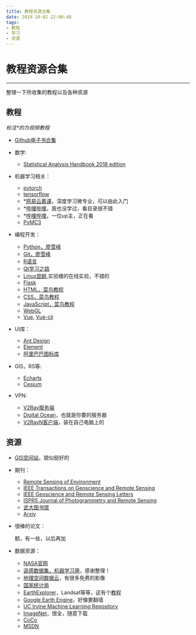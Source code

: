 ```yaml
---
title: 教程资源合集
date: 2019-10-02 22:00:48
tags: 
- 教程
- 学习
- 资源
---
```


# 教程资源合集

----------

整理一下所收集的教程以及各种资源

## 教程

*标注\*的为视频教程*

- [Github电子书合集](https://github.com/EbookFoundation/free-programming-books/blob/master/free-programming-books-zh.md)

 <!-- more -->

- 数学:
    - [Statistical Analysis Handbook 2018 edition](http://www.statsref.com/HTML/index.html?car_models.html)

- 机器学习相关：
    - [pytorch](https://pytorch.org/tutorials/)
    - [tensorflow](https://www.tensorflow.org/overview/)
    - *[网易云慕课](https://mooc.study.163.com/smartSpec/detail/1001319001.htm)，深度学习微专业，可以由此入门
    - *[哔哩哔哩](https://www.bilibili.com/video/av33485817)，我也没学过，看目录很不错
    - *[哔哩哔哩](https://space.bilibili.com/97068901/)，一位up主，正在看
    - [PyMC3](https://docs.pymc.io/)

- 编程开发：
    - [Python，廖雪峰](https://www.liaoxuefeng.com/wiki/1016959663602400)
    - [Git，廖雪峰](https://www.liaoxuefeng.com/wiki/896043488029600)
    - [R语言](https://www.tutorialspoint.com/r/r_basic_syntax.htm)
    - [Qt学习之路](https://www.devbean.net/2012/08/qt-study-road-2-catelog/)
    - [Linux尝鲜](https://www.shiyanlou.com/courses/1),实验楼的在线实验，不错的
    - [Flask](https://dormousehole.readthedocs.io/en/latest/)
    - [HTML，菜鸟教程](https://www.runoob.com/html/html-tutorial.html)
    - [CSS，菜鸟教程](https://www.runoob.com/css/css-tutorial.html)
    - [JavaScript，菜鸟教程](https://www.runoob.com/js/js-tutorial.html)
    - [WebGL](https://webglfundamentals.org/webgl/lessons/zh_cn/webgl-fundamentals.html#toc)
    - [Vue](https://cn.vuejs.org/v2/guide/index.html), [Vue-cli](https://cli.vuejs.org/zh/guide)

- UI库：
    - [Ant Design](https://vue.ant.design/docs/vue/introduce/)
    - [Element](https://element.eleme.cn/#/zh-CN)
    - [阿里巴巴图标库](https://www.iconfont.cn/)

- GIS，RS等:
    - [Echarts](https://www.echartsjs.com/zh/tutorial.html#5%20%E5%88%86%E9%92%9F%E4%B8%8A%E6%89%8B%20ECharts)
    - [Cesium](https://cesiumjs.org/Cesium/Build/Documentation/)

- VPN:
    - [V2Ray服务端](https://github.com/233boy/v2ray/wiki/V2Ray%E4%B8%80%E9%94%AE%E5%AE%89%E8%A3%85%E8%84%9A%E6%9C%AC)
    - [Digital Ocean](https://m.do.co/c/74311e35da0c)，也就是你要的服务器
    - [V2RayN客户端](https://github.com/233boy/v2ray/wiki/V2RayN%E4%BD%BF%E7%94%A8%E6%95%99%E7%A8%8B)，装在自己电脑上的

## 资源

- [GIS空间站](http://www.gissky.net/Category_25/Index.aspx)，貌似挺好的

- 期刊：
    - [Remote Sensing of Environment](https://www.journals.elsevier.com/remote-sensing-of-environment)
    - [IEEE Transactions on Geoscience and Remote Sensing](https://ieeexplore.ieee.org/xpl/RecentIssue.jsp?punumber=36)
    - [IEEE Geoscience and Remote Sensing Letters](https://ieeexplore.ieee.org/xpl/RecentIssue.jsp?punumber=8859)
    - [ISPRS Journal of Photogrammetry and Remote Sensing](https://www.journals.elsevier.com/isprs-journal-of-photogrammetry-and-remote-sensing)
    - [武大图书馆](http://www.lib.whu.edu.cn/web/default.asp)
    - [Arxiv](https://arxiv.org/)

- 很棒的论文：

    额，有一些，以后再加

- 数据资源：
    - [NASA官网](https://eospso.nasa.gov/)
    - [遥感数据集，机器学习用](https://zhangbin0917.github.io/2018/06/12/%E9%81%A5%E6%84%9F%E6%95%B0%E6%8D%AE%E9%9B%86/?tdsourcetag=s_pctim_aiomsg)，感谢整理！
    - [地理空间数据云](http://www.gscloud.cn/)，有很多免费的影像
    - [国家统计局](http://www.stats.gov.cn/)
    - [EarthExplorer](https://earthexplorer.usgs.gov/)，Landsat等等，这有个[教程](https://malagis.com/landsat-data-download.html)
    - [Google Earth Engine](https://developers.google.com/earth-engine/datasets)，好像要翻墙
    - [UC Irvine Machine Learning Repository](https://archive.ics.uci.edu/ml/index.php)
    - [ImageNet](http://www.image-net.org/)，很全，随意下载
    - [CoCo](http://cocodataset.org/#home)
    - [MSDN](https://msdn.itellyou.cn/)